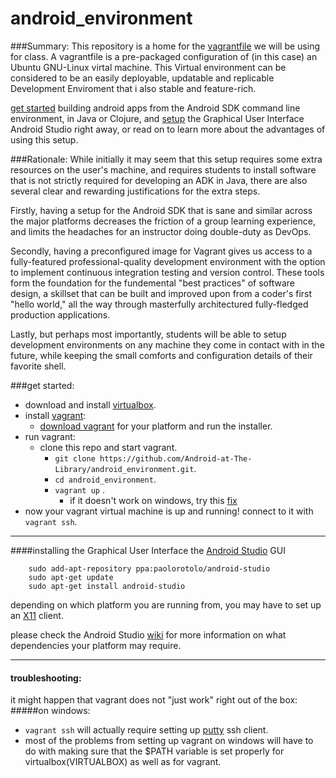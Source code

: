 # android_environment
###Summary:
This repository is a home for the [vagrantfile](Vagrantfile) we will be using for class. A vagrantfile is a pre-packaged configuration of (in this case) an Ubuntu GNU-Linux virtal machine.  This Virtual environment can be considered to be an easily deployable, updatable and replicable Development Enviroment that i also stable and feature-rich.

[get started](#setup) building android apps from the Android SDK command line environment, in Java or Clojure, and [setup](#GUI) the Graphical User Interface Android Studio right away, or read on to learn more about the advantages of using this setup.

###Rationale:
While initially it may seem that this setup requires some extra resources on the user's machine, and requires students to install software that is not strictly required for developing an ADK in Java, there are also several clear and rewarding justifications for the extra steps.  

  Firstly, having a setup for the Android SDK that is sane and similar across the major  platforms decreases the friction of a group learning experience, and limits the headaches for an instructor doing double-duty as DevOps.
  
  Secondly, having a preconfigured image for Vagrant gives us access to a fully-featured professional-quality development environment with the option to implement continuous integration testing and version control.  These tools form the foundation for the fundemental "best practices" of software design, a skillset that can be built and improved upon from a coder's first "hello world," all the way through masterfully architectured fully-fledged production applications.
  
  Lastly, but perhaps most importantly, students will be able to setup development environments on any machine they come in contact with in the future, while keeping the small comforts and configuration details of their favorite shell. 



<a id='setup'></a>
###get started:
* download and install [virtualbox](https://www.virtualbox.org/wiki/Downloads).
* install [vagrant](https://docs.vagrantup.com/v2/):
  * [download vagrant](http://www.vagrantup.com/downloads) for your platform and run the installer.
* run vagrant:
  * clone this repo and start vagrant.
    * `git clone https://github.com/Android-at-The-Library/android_environment.git`.
    * `cd android_environment`.
    * `vagrant up` .
      * if it doesn't work on windows, try this [fix](https://github.com/mitchellh/vagrant/issues/3852) <a id='path'></a>
* now your vagrant virtual machine is up and running! connect to it with `vagrant ssh`.



---------
<a id='GUI'></a>
####installing the Graphical User Interface 
the [Android Studio](https://developer.android.com/tools/studio/index.html) GUI
```
    sudo add-apt-repository ppa:paolorotolo/android-studio
    sudo apt-get update
    sudo apt-get install android-studio
```
depending on which platform you are running from, you may have to set up an [X11](http://en.wikipedia.org/wiki/X_Window_System) client. 

please check the Android Studio [wiki](../../wiki/Android-Studio) for more information on what dependencies your platform may require.



----------
<a id='troubleshooting'></a>
#### troubleshooting:
it might happen that vagrant does not "just work" right out of the box:
#####on windows: 
 * `vagrant ssh` will actually require setting up [putty](http://www.putty.org/) ssh client.
 *  most of the problems from setting up vagrant on windows will have to do with making sure that the $PATH variable is set properly for virtualbox(VIRTUALBOX) as well as for vagrant. 
